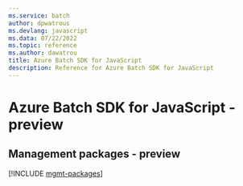 ```yaml
---
ms.service: batch
author: dpwatrous
ms.devlang: javascript
ms.data: 07/22/2022
ms.topic: reference
ms.author: dawatrou
title: Azure Batch SDK for JavaScript
description: Reference for Azure Batch SDK for JavaScript
---
```

# Azure Batch SDK for JavaScript - preview

## Management packages - preview
[!INCLUDE [mgmt-packages](batch-mgmt-index.md)]